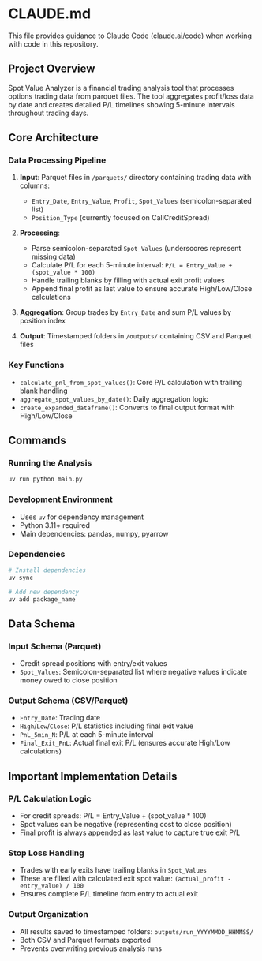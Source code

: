 # CLAUDE.md

This file provides guidance to Claude Code (claude.ai/code) when working with code in this repository.

## Project Overview

Spot Value Analyzer is a financial trading analysis tool that processes options trading data from parquet files. The tool aggregates profit/loss data by date and creates detailed P/L timelines showing 5-minute intervals throughout trading days.

## Core Architecture

### Data Processing Pipeline
1. **Input**: Parquet files in `/parquets/` directory containing trading data with columns:
   - `Entry_Date`, `Entry_Value`, `Profit`, `Spot_Values` (semicolon-separated list)
   - `Position_Type` (currently focused on CallCreditSpread)

2. **Processing**:
   - Parse semicolon-separated `Spot_Values` (underscores represent missing data)
   - Calculate P/L for each 5-minute interval: `P/L = Entry_Value + (spot_value * 100)`
   - Handle trailing blanks by filling with actual exit profit values
   - Append final profit as last value to ensure accurate High/Low/Close calculations

3. **Aggregation**: Group trades by `Entry_Date` and sum P/L values by position index

4. **Output**: Timestamped folders in `/outputs/` containing CSV and Parquet files

### Key Functions
- `calculate_pnl_from_spot_values()`: Core P/L calculation with trailing blank handling
- `aggregate_spot_values_by_date()`: Daily aggregation logic
- `create_expanded_dataframe()`: Converts to final output format with High/Low/Close

## Commands

### Running the Analysis
```bash
uv run python main.py
```

### Development Environment
- Uses `uv` for dependency management
- Python 3.11+ required
- Main dependencies: pandas, numpy, pyarrow

### Dependencies
```bash
# Install dependencies
uv sync

# Add new dependency
uv add package_name
```

## Data Schema

### Input Schema (Parquet)
- Credit spread positions with entry/exit values
- `Spot_Values`: Semicolon-separated list where negative values indicate money owed to close position

### Output Schema (CSV/Parquet)
- `Entry_Date`: Trading date
- `High`/`Low`/`Close`: P/L statistics including final exit value
- `PnL_5min_N`: P/L at each 5-minute interval
- `Final_Exit_PnL`: Actual final exit P/L (ensures accurate High/Low calculations)

## Important Implementation Details

### P/L Calculation Logic
- For credit spreads: P/L = Entry_Value + (spot_value * 100)
- Spot values can be negative (representing cost to close position)
- Final profit is always appended as last value to capture true exit P/L

### Stop Loss Handling
- Trades with early exits have trailing blanks in `Spot_Values`
- These are filled with calculated exit spot value: `(actual_profit - entry_value) / 100`
- Ensures complete P/L timeline from entry to actual exit

### Output Organization
- All results saved to timestamped folders: `outputs/run_YYYYMMDD_HHMMSS/`
- Both CSV and Parquet formats exported
- Prevents overwriting previous analysis runs